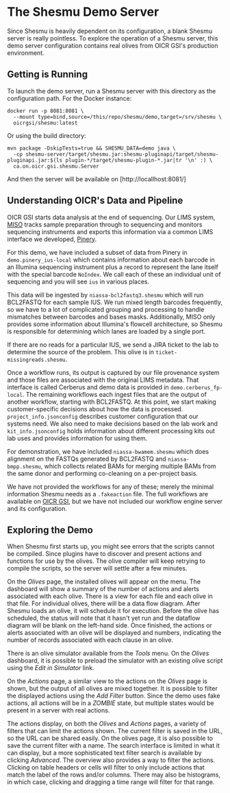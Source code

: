 # The Shesmu Demo Server
Since Shesmu is heavily dependent on its configuration, a blank Shesmu server
is really pointless. To explore the operation of a Shesmu server, this demo
server configuration contains real olives from OICR GSI's production
environment.

## Getting is Running
To launch the demo server, run a Shesmu server with this directory as the
configuration path. For the Docker instance:

    docker run -p 8081:8081 \
      --mount type=bind,source=/this/repo/shesmu/demo,target=/srv/shesmu \
      oicrgsi/shesmu:latest

Or using the build directory:

    mvn package -DskipTests=true && SHESMU_DATA=demo java \
      -cp shesmu-server/target/shesmu.jar:shesmu-pluginapi/target/shesmu-pluginapi.jar:$(ls plugin-*/target/shesmu-plugin-*.jar|tr '\n' :) \
      ca.on.oicr.gsi.shesmu.Server

And then the server will be available on [http://locallhost:8081/]

## Understanding OICR's Data and Pipeline
OICR GSI starts data analysis at the end of sequencing. Our LIMS system,
[MISO](https://github.com/miso-lims/miso-lims) tracks sample preparation
through to sequencing and monitors sequencing instruments and exports this
information via a common LIMS interface we developed,
[Pinery](https://github.com/oicr-gsi/pinery).

For this demo, we have included a subset of data from Pinery in
`demo.pinery_ius-local` which contains information about each barcode in an
Illumina sequencing instrument plus a record to represent the lane itself with
the special barcode `NoIndex`. We call each of these an individual unit of
sequencing and you will see `ius` in various places.

This data will be ingested by `niassa-bcl2fastq3.shesmu` which will run
BCL2FASTQ for each sample IUS. We run mixed length barcodes frequently, so we
have to a lot of complicated grouping and processing to handle mismatches
between barcodes and bases masks. Additionally, MISO only provides some
information about Illumina's flowcell architecture, so Shesmu is responsible
for determining which lanes are loaded by a single port.

If there are no reads for a particular IUS, we send a JIRA ticket to the lab to
determine the source of the problem. This olive is in
`ticket-missingreads.shesmu`.

Once a workflow runs, its output is captured by our file provenance system and
those files are associated with the original LIMS metadata. That interface is
called Cerberus and demo data is provided in `demo.cerberus_fp-local`. The
remaining workflows each ingest files that are the output of another workflow,
starting with BCL2FASTQ. At this point, we start making customer-specific
decisions about how the data is processed. `project_info.jsonconfig` describes
customer configuration that our systems need. We also need to make decisions
based on the lab work and `kit_info.jsonconfig` holds information about
different processing kits out lab uses and provides information for using them.

For demonstration, we have included `niassa-bwamem.shesmu` which does alignment
on the FASTQs generated by BCL2FASTQ and `niassa-bmpp.shesmu`, which collects
related BAMs for merging multiple BAMs from the same donor and performing
co-cleaning on a per-project basis.

We have not provided the workflows for any of these; merely the minimal
information Shesmu needs as a `.fakeaction` file. The full workflows are
available on [OICR GSI](https://github.com/oicr-gsi), but we have not included
our workflow engine server and its configuration.

## Exploring the Demo
When Shesmu first starts up, you might see errors that the scripts cannot be
compiled. Since plugins have to discover and present actions and functions for
use by the olives. The olive compiler will keep retrying to compile the
scripts, so the server will settle after a few minutes.

On the _Olives_ page, the installed olives will appear on the menu. The
dashboard will show a summary of the number of actions and alerts associated
with each olive. There is a view for each file and each olive in that file. For
individual olives, there will be a data flow diagram. After Shesmu loads an
olive, it will schedule it for execution. Before the olive has scheduled, the
status will note that it hasn't yet run and the dataflow diagram will be blank
on the left-hand side. Once finished, the actions or alerts associated with an
olive will be displayed and numbers, indicating the number of records
associated with each clause in an olive.

There is an olive simulator available from the _Tools_ menu. On the _Olives_
dashboard, it is possible to preload the simulator with an existing olive
script using the _Edit in Simulator_ link.

On the _Actions_ page, a similar view to the actions on the _Olives_ page is
shown, but the output of all olives are mixed together. It is possible to
filter the displayed actions using the _Add Filter_ button. Since the demo uses
fake actions, all actions will be in a _ZOMBIE_ state, but multiple states
would be present in a server with real actions.

The actions display, on both the _Olives_ and _Actions_ pages, a variety of
filters that can limit the actions shown. The current filter is saved in the
URL, so the URL can be shared easily. On the olives page, it is also possible
to save the current filter with a name. The search interface is limited in what
it can display, but a more sophisticated text filter search is available by
clicking _Advanced_. The overview also provides a way to filter the actions.
Clicking on table headers or cells will filter to only include actions that
match the label of the rows and/or columns. There may also be histograms, in
which case, clicking and dragging a time range will filter for that range.
